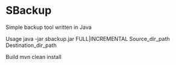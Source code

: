 SBackup
=======

Simple backup tool written in Java

Usage
java -jar sbackup.jar FULL|INCREMENTAL Source_dir_path Destination_dir_path

Build
mvn clean install

